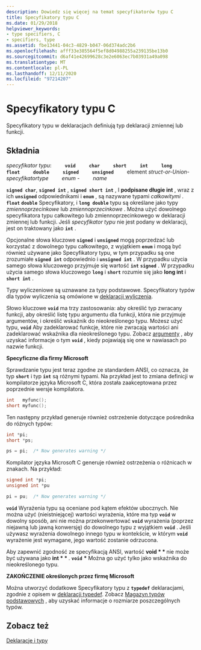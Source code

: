 ```yaml
---
description: Dowiedz się więcej na temat specyfikatorów typu C
title: Specyfikatory typu C
ms.date: 01/29/2018
helpviewer_keywords:
- type specifiers, C
- specifiers, type
ms.assetid: fbe13441-04c3-4829-b047-06d374adc2b6
ms.openlocfilehash: afff33e385564f5ef8d04988255a239135be13b0
ms.sourcegitcommit: d6af41e42699628c3e2e6063ec7b03931a49a098
ms.translationtype: MT
ms.contentlocale: pl-PL
ms.lasthandoff: 12/11/2020
ms.locfileid: "97214207"
---
```

# <a name="c-type-specifiers"></a>Specyfikatory typu C

Specyfikatory typu w deklaracjach definiują typ deklaracji zmiennej lub funkcji.

## <a name="syntax"></a>Składnia

*specyfikator typu*: &nbsp; &nbsp; &nbsp; &nbsp; **`void`** &nbsp; &nbsp; &nbsp; &nbsp; **`char`** &nbsp; &nbsp; &nbsp; &nbsp; **`short`** &nbsp; &nbsp; &nbsp; &nbsp; **`int`** &nbsp; &nbsp; &nbsp; &nbsp; **`long`** &nbsp; &nbsp; &nbsp; &nbsp; **`float`** &nbsp; &nbsp; &nbsp; &nbsp; **`double`** &nbsp; &nbsp; &nbsp; &nbsp; **`signed`** &nbsp; &nbsp; &nbsp; &nbsp; **`unsigned`** &nbsp; &nbsp; &nbsp; &nbsp; element *struct-or-Union-specyfikatortype* &nbsp; &nbsp; &nbsp; &nbsp; *enum* - &nbsp; &nbsp; &nbsp; &nbsp; *name*

**`signed char`**, **`signed int`** , **`signed short int`** , I **podpisane długie int** , wraz z ich **`unsigned`** odpowiednikami i **`enum`** , są nazywane typami *całkowitymi* . **`float`** **`double`** Specyfikatory, i **`long double`** typu są określane jako typy *zmiennoprzecinkowe* lub *zmiennoprzecinkowe* . Można użyć dowolnego specyfikatora typu całkowitego lub zmiennoprzecinkowego w deklaracji zmiennej lub funkcji. Jeśli *specyfikator typu* nie jest podany w deklaracji, jest on traktowany jako **`int`** .

Opcjonalne słowa kluczowe **`signed`** i **`unsigned`** mogą poprzedzać lub korzystać z dowolnego typu całkowitego, z wyjątkiem **`enum`** i mogą być również używane jako Specyfikatory typu, w tym przypadku są one zrozumiałe **`signed int`** odpowiednio i **`unsigned int`** . W przypadku użycia samego słowa kluczowego przyjmuje się wartość **`int`** **`signed`** . W przypadku użycia samego słowa kluczowego **`long`** i **`short`** rozumie się jako **long int** i **`short int`** .

Typy wyliczeniowe są uznawane za typy podstawowe. Specyfikatory typów dla typów wyliczenia są omówione w [deklaracji wyliczenia](../c-language/c-enumeration-declarations.md).

Słowo kluczowe **`void`** ma trzy zastosowania: aby określić typ zwracany funkcji, aby określić listę typu argumentu dla funkcji, która nie przyjmuje argumentów, i określić wskaźnik do nieokreślonego typu. Możesz użyć typu, **`void`** Aby zadeklarować funkcje, które nie zwracają wartości ani zadeklarować wskaźnika dla nieokreślonego typu. Zobacz [argumenty](../c-language/arguments.md) , aby uzyskać informacje o tym **`void`** , kiedy pojawiają się one w nawiasach po nazwie funkcji.

**Specyficzne dla firmy Microsoft**

Sprawdzanie typu jest teraz zgodne ze standardem ANSI, co oznacza, że typ **`short`** i typ **`int`** są różnymi typami. Na przykład jest to zmiana definicji w kompilatorze języka Microsoft C, która została zaakceptowana przez poprzednie wersje kompilatora.

```C
int   myfunc();
short myfunc();
```

Ten następny przykład generuje również ostrzeżenie dotyczące pośrednika do różnych typów:

```C
int *pi;
short *ps;

ps = pi;  /* Now generates warning */
```

Kompilator języka Microsoft C generuje również ostrzeżenia o różnicach w znakach. Na przykład:

```C
signed int *pi;
unsigned int *pu

pi = pu;  /* Now generates warning */
```

**`void`** Wyrażenia typu są oceniane pod kątem efektów ubocznych. Nie można użyć (nieistniejącej) wartości wyrażenia, które ma typ **`void`** w dowolny sposób, ani nie można przekonwertować **`void`** wyrażenia (poprzez niejawną lub jawną konwersję) do dowolnego typu z wyjątkiem **`void`** . Jeśli używasz wyrażenia dowolnego innego typu w kontekście, w którym **`void`** wyrażenie jest wymagane, jego wartość zostanie odrzucona.

Aby zapewnić zgodność ze specyfikacją ANSI, wartość <strong>void \* \* </strong> nie może być używana jako <strong>int \* \* </strong>. **`void`** <strong>\*</strong> Można go użyć tylko jako wskaźnika do nieokreślonego typu.

**ZAKOŃCZENIE określonych przez firmę Microsoft**

Można utworzyć dodatkowe Specyfikatory typu z **`typedef`** deklaracjami, zgodnie z opisem w [deklaracji typedef](../c-language/typedef-declarations.md). Zobacz [Magazyn typów podstawowych](../c-language/storage-of-basic-types.md) , aby uzyskać informacje o rozmiarze poszczególnych typów.

## <a name="see-also"></a>Zobacz też

[Deklaracje i typy](../c-language/declarations-and-types.md)
